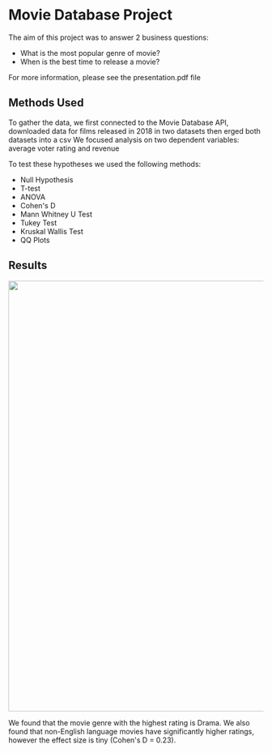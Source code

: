 # Movie Database Project
The aim of this project was to answer 2 business questions:
* What is the most popular genre of movie?
* When is the best time to release a movie?

For more information, please see the presentation.pdf file

## Methods Used

To gather the data, we first connected to the Movie Database API, downloaded data for films released in 2018 in two datasets then erged both datasets into a csv
We focused analysis on two dependent variables: average voter rating and revenue


To test these hypotheses we used the following methods: 

- Null Hypothesis
- T-test
- ANOVA
- Cohen's D
- Mann Whitney U Test
- Tukey Test
- Kruskal Wallis Test
- QQ Plots

## Results

<p align="center">
  <img src="https://github.com/joekryan/movie_database_project/blob/master/images/dramedy.png" width=850>
</p>
We found that the movie genre with the highest rating is Drama. We also found that non-English language movies have significantly higher ratings, however the effect size is tiny (Cohen's D = 0.23).

